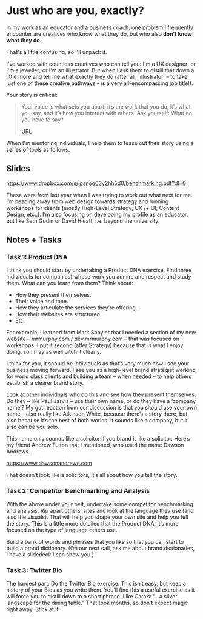Just who are you, exactly?
==========================

In my work as an educator and a business coach, one problem I frequently encounter are creatives who know what they do, but who also **don't know what they do**.

That's a little confusing, so I'll unpack it.

I've worked with countless creatives who can tell you: I'm a UX designer; or I'm a jeweller; or I'm an illustrator. But when I ask them to distill that down a little more and tell me what exactly they do (after all, 'illustrator' – to take just one of these creative pathways – is a very all-encompassing job title!).

Your story is critical:

> Your voice is what sets you apart: it’s the work that you do, it’s what you say, and it’s how you interact with others. Ask yourself: What do you have to say?
> 
> [URL](https://twitter.com/fehler/status/1151072486114639874)


When I'm mentoring individuals, I help them to tease out their story using a series of tools as follows.

<!--

Anonymise this. At the moment it's for Naomi and I need to remove references to her. Perhaps talk about a 'brand strategist' I was working with and say I've anonymised it.

-->


## Slides

https://www.dropbox.com/s/jpsnoq63y2hh5d0/benchmarking.pdf?dl=0

These were from last year when I was trying to work out what next for me. I’m heading away from web design towards strategy and running workshops for clients (mostly High-Level Strategy; UX /+ UI; Content Design, etc..). I’m also focusing on developing my profile as an educator, but like Seth Godin or David Hieatt, i.e. beyond the university.


## Notes + Tasks

### Task 1: Product DNA

I think you should start by undertaking a Product DNA exercise. Find three individuals (or companies) whose work you admire and respect and study them. What can you learn from them? Think about:

+ How they present themselves.
+ Their voice and tone.
+ How they articulate the services they’re offering.
+ How their websites are structured.
+ Etc.

For example, I learned from Mark Shayler that I needed a section of my new website – mrmurphy.com / dev.mrmurphy.com – that was focused on workshops. I put it second (after Strategy) because that is what I enjoy doing, so I may as well pitch it clearly.

I think for you, it should be individuals as that’s very much how I see your business moving forward. I see you as a high-level brand strategist working for world class clients and building a team – when needed – to help others establish a clearer brand story.

Look at other individuals who do this and see how they present themselves. Do they – like Paul Jarvis – use their own name, or do they have a ‘company name’? My gut reaction from our discussion is that you should use your own name. I also really like Atkinson White, because there’s a story there, but also because it’s the best of both worlds, it sounds like a company, but it also can be you solo.

This name only sounds like a solicitor if you brand it like a solicitor. Here’s my friend Andrew Fulton that I mentioned, who used the name Dawson Andrews.

https://www.dawsonandrews.com

That doesn’t look like a solicitors, it’s all about how you tell the story. 


### Task 2: Competitor Benchmarking and Analysis

With the above under your belt, undertake some competitor benchmarking and analysis. Rip apart others’ sites and look at the language they use (and also the visuals). That will help you shape your own site and help you tell the story. This is a little more detailed that the Product DNA, it’s more focused on the type of language others use.

Build a bank of words and phrases that you like so that you can start to build a brand dictionary. (On our next call, ask me about brand dictionaries, I have a slidedeck I can show you.)


### Task 3: Twitter Bio

The hardest part: Do the Twitter Bio exercise. This isn’t easy, but keep a history of your Bios as you write them. You’ll find this a useful exercise as it will force you to distill down to a short phrase. Like Cara’s: “…a silver landscape for the dining table.” That took months, so don’t expect magic right away. Stick at it.

<!-- Add a copy of my Twitter bio file here? -->
